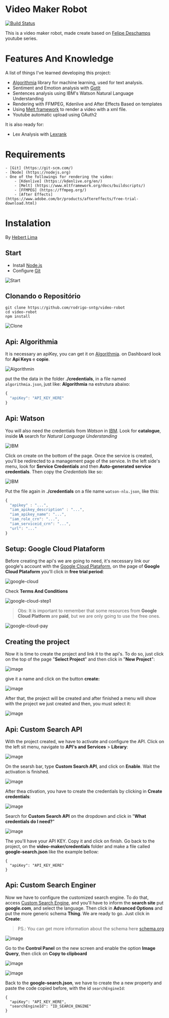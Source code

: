 # Video Maker Robot


[![Build Status](https://travis-ci.org/joemccann/dillinger.svg?branch=master)](https://github.com/rodrigo-sntg/video-robot)

This is a video maker robot, made create based on [Felipe Deschamps](https://www.youtube.com/watch?v=kjhu1LEmRpY&list=PLMdYygf53DP4YTVeu0JxVnWq01uXrLwHi&index=1) youtube series.

# Features And Knowledge
A list of things I've learned developing this project:
  - [Algorithmia](https://algorithmia.com/algorithms/web/WikipediaParser) library for machine learning, used for text analysis. 
  - Sentiment and Emotion analysis with [GotIt](https://gotit.ai/)
  - Sentences analysis using IBM's Watson Natural Language Understanding
  - Rendering with FFMPEG, Kdenlive and After Effects Based on templates
  - Using [Melt framework](https://www.mltframework.org/docs/buildscripts/) to render a video with a xml file.
  - Youtube automatic upload using OAuth2

It is also ready for:
  - Lex Analysis with [Lexrank](https://www.npmjs.com/package/lexrank)

# Requirements
    - [Git] (https://git-scm.com/)
    - [Node] (https://nodejs.org)
    - One of the followings for rendering the video:
        - [Kdenlive] (https://kdenlive.org/en/)
        - [Melt] (https://www.mltframework.org/docs/buildscripts/)
        - [FFMPEG] (https://ffmpeg.org/)
        - [After Effects] (https://www.adobe.com/br/products/aftereffects/free-trial-download.html)



# Instalation

By [Hebert Lima](https://github.com/hebertlima)


## Start ##
- Install [Node.js](https://nodejs.org/en/) 
- Configure [Git](https://git-scm.com/downloads)


![Start](https://i.imgsafe.org/cb/cb0daa65df.gif)

## Clonando o Repositório ##

```
git clone https://github.com/rodrigo-sntg/video-robot
cd video-robot
npm install
```

![Clone](https://i.imgsafe.org/ca/caed010086.gif)

## Api: Algorithmia ##
It is necessary an apiKey, you can get it on [Algorithmia](https://algorithmia.com/).
on Dashboard look for **Api Keys** e **copie**.

![Algorithmin](https://i.imgsafe.org/ba/ba1d23897c.gif)

put the the data in the folder **./credentials**, in a file named `algorithmia.json`, just like: **Algorithmia** na estrutura abaixo:
``` js
{
  "apiKey": "API_KEY_HERE"
}
```

## Api: Watson ##
You will also need the credentials from *Watson* in [IBM](https://cloud.ibm.com/login).
Look for **catalogue**, inside **IA** search for *Natural Language Understanding*

![IBM](https://i.imgsafe.org/ba/bab0fc4ecd.jpeg)

Click on create on the bottom of the page.
Once the service is created, you'll be redirected to a management page of the service. 
In the left side's menu, look for **Service Credentials** and then **Auto-generated service credentials**.
Then copy the *Credentials* like so:

![IBM](https://i.imgsafe.org/ba/bace46f16b.jpeg)

Put the file again in **./credentials** on a file name `watson-nlu.json`, like this:
``` js
{
  "apikey" : "...",
  "iam_apikey_description" : "...",
  "iam_apikey_name": "...",
  "iam_role_crn": "...",
  "iam_serviceid_crn": "...",
  "url": "..."
}
```

## Setup: Google Cloud Plataform ##
Before creating the api's we are going to need, it's necessary link our google's account with the [Google Cloud Plataform](https://cloud.google.com/), on the page of **Google Cloud Plataform** you'll click in **free trial period**:

![google-cloud](https://i.imgsafe.org/61/61ce83ca22.png)

 Check **Terms And Conditions**

![google-cloud-step1](https://i.imgsafe.org/62/621a2df511.png)

> Obs: It is important to remember that some resources from **Google Cloud Platform** are **paid**, but we are only going to use the free ones.

![google-cloud-pay](https://i.imgsafe.org/62/6253ce8142.jpeg)

## Creating the project ##

Now it is time to create the project and link it to the api's.
To do so, just click on the top of the page "**Select Project**" and then click in "**New Project**":


![image](https://user-images.githubusercontent.com/34013325/55571155-52e3d400-56db-11e9-998f-bd99ab647403.png)


give it a name and click on the button **create:**

![image](https://user-images.githubusercontent.com/34013325/55571267-963e4280-56db-11e9-9b21-7f028caa05c1.png)

After that, the project will be created and after finished a menu will show with the project we just created and then, you must select it:

![image](https://user-images.githubusercontent.com/34013325/55571506-064cc880-56dc-11e9-804b-f14003dccc09.png)

## Api: Custom Search API ##

With the project created, we have to activate and configure the API.
Click on the left sit menu, navigate to **API's and Services** > **Library**:


![image](https://user-images.githubusercontent.com/34013325/55572521-22ea0000-56de-11e9-89cc-f477fe18bf65.png)

On the searsh bar, type **Custom Search API**, and click on **Enable**.
Wait the activation is finished.

![image](https://user-images.githubusercontent.com/34013325/55572661-78bea800-56de-11e9-9ae3-fbc87758aa84.png)

After thea ctivation, you have to create the credentials by clicking in **Create credentials**:

![image](https://user-images.githubusercontent.com/34013325/55572835-eb2f8800-56de-11e9-8292-fc3c4bf74084.png)

Search for **Custom Search API** on the dropdown and click in "**What credentials do I need?**"

![image](https://user-images.githubusercontent.com/34013325/55572958-2cc03300-56df-11e9-8bc1-17641ba5138e.png)

The you'll have your API KEY. Copy it and click on finish.
Go back to the project, on the **video-maker/credentials** folder and make a file called **google-search.json** like the example bellow:

```
{
  "apiKey": "API_KEY_HERE"
}
```


## Api: Custom Search Enginer ##
Now we have to configure the customized search engine. To do that, access [Custom Search Engine](https://cse.google.com/cse/create/new), and you'll have to inform the **search site** put **google.com**, and select the language.
Then click in **Advanced Options** and put the more generic schema **Thing**.
We are ready to go. Just click in **Create**:


> PS.: You can get more information about the schema here [schema.org](https://schema.org/docs/full.html)

![image](https://user-images.githubusercontent.com/34013325/55578410-38662680-56ec-11e9-80ea-06ff9e25ba3f.png)

Go to the **Control Panel** on the new screen and enable the option **Image Query**, then click on **Copy to clipboard**

![image](https://user-images.githubusercontent.com/34013325/55574756-8a567e80-56e3-11e9-99ea-d307547c781f.png)


![image](https://user-images.githubusercontent.com/34013325/55574920-0355d600-56e4-11e9-8f36-822a62224fab.png)

Back to the **google-search.json**, we have to create the a new property and paste the code copied before, with the id `searchEngineId`:

```
{
  "apiKey": "API_KEY_HERE",
  "searchEngineId": "ID_SEARCH_ENGINE"
}
```